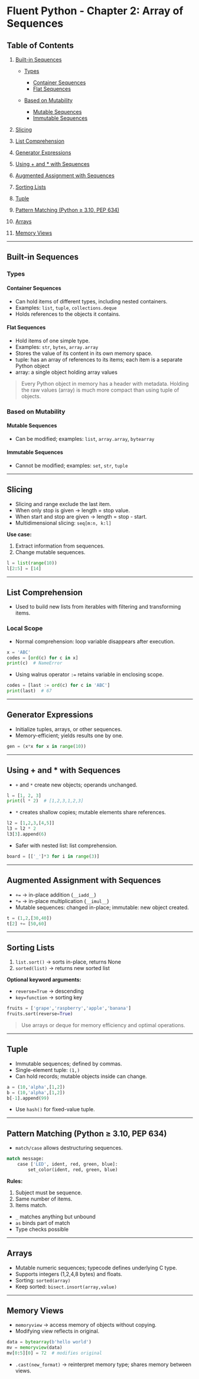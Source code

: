 # Fluent Python - Chapter 2: Array of Sequences

## Table of Contents

1. [Built-in Sequences](#built-in-sequences)

   * [Types](#types)

     * [Container Sequences](#container-sequences)
     * [Flat Sequences](#flat-sequences)
   * [Based on Mutability](#based-on-mutability)

     * [Mutable Sequences](#mutable-sequences)
     * [Immutable Sequences](#immutable-sequences)
2. [Slicing](#slicing)
3. [List Comprehension](#list-comprehension)
4. [Generator Expressions](#generator-expressions)
5. [Using + and \* with Sequences](#using--and--with-sequences)
6. [Augmented Assignment with Sequences](#augmented-assignment-with-sequences)
7. [Sorting Lists](#sorting-lists)
8. [Tuple](#tuple)
9. [Pattern Matching (Python ≥ 3.10, PEP 634)](#pattern-matching-python-≥-310-pep-634)
10. [Arrays](#arrays)
11. [Memory Views](#memory-views)

---

## Built-in Sequences

### Types

#### Container Sequences

* Can hold items of different types, including nested containers.
* Examples: `list`, `tuple`, `collections.deque`
* Holds references to the objects it contains.

#### Flat Sequences

* Hold items of one simple type.
* Examples: `str`, `bytes`, `array.array`
* Stores the value of its content in its own memory space.
* tuple: has an array of references to its items; each item is a separate Python object
* array: a single object holding array values

> Every Python object in memory has a header with metadata. Holding the raw values (array) is much more compact than using tuple of objects.

### Based on Mutability

#### Mutable Sequences

* Can be modified; examples: `list`, `array.array`, `bytearray`

#### Immutable Sequences

* Cannot be modified; examples: `set`, `str`, `tuple`

---

## Slicing

* Slicing and range exclude the last item.
* When only stop is given → length = stop value.
* When start and stop are given → length = stop - start.
* Multidimensional slicing: `seq[m:n, k:l]`

**Use case:**

1. Extract information from sequences.
2. Change mutable sequences.

```python
l = list(range(10))
l[2:5] = [14]
```

---

## List Comprehension

* Used to build new lists from iterables with filtering and transforming items.

### Local Scope

* Normal comprehension: loop variable disappears after execution.

```python
x = 'ABC'
codes = [ord(c) for c in x]
print(c)  # NameError
```

* Using walrus operator `:=` retains variable in enclosing scope.

```python
codes = [last := ord(c) for c in 'ABC']
print(last)  # 67
```

---

## Generator Expressions

* Initialize tuples, arrays, or other sequences.
* Memory-efficient; yields results one by one.

```python
gen = (x*x for x in range(10))
```

---

## Using + and \* with Sequences

* `+` and `*` create new objects; operands unchanged.

```python
l = [1, 2, 3]
print(l * 2)  # [1,2,3,1,2,3]
```

* `*` creates shallow copies; mutable elements share references.

```python
l2 = [1,2,3,[4,5]]
l3 = l2 * 2
l3[3].append(6)
```

* Safer with nested list: list comprehension.

```python
board = [['_']*3 for i in range(3)]
```

---

## Augmented Assignment with Sequences

* `+=` → in-place addition (`__iadd__`)
* `*=` → in-place multiplication (`__imul__`)
* Mutable sequences: changed in-place; immutable: new object created.

```python
t = (1,2,[30,40])
t[2] += [50,60]
```

---

## Sorting Lists

1. `list.sort()` → sorts in-place, returns None
2. `sorted(list)` → returns new sorted list

**Optional keyword arguments:**

* `reverse=True` → descending
* `key=function` → sorting key

```python
fruits = ['grape','raspberry','apple','banana']
fruits.sort(reverse=True)
```

> Use arrays or deque for memory efficiency and optimal operations.

---

## Tuple

* Immutable sequences; defined by commas.
* Single-element tuple: `(1,)`
* Can hold records; mutable objects inside can change.

```python
a = (10,'alpha',[1,2])
b = (10,'alpha',[1,2])
b[-1].append(99)
```

* Use `hash()` for fixed-value tuple.

---

## Pattern Matching (Python ≥ 3.10, PEP 634)

* `match/case` allows destructuring sequences.

```python
match message:
    case ['LED', ident, red, green, blue]:
        set_color(ident, red, green, blue)
```

**Rules:**

1. Subject must be sequence.
2. Same number of items.
3. Items match.

* `_` matches anything but unbound
* `as` binds part of match
* Type checks possible

---

## Arrays

* Mutable numeric sequences; typecode defines underlying C type.
* Supports integers (1,2,4,8 bytes) and floats.
* Sorting: `sorted(array)`
* Keep sorted: `bisect.insort(array,value)`

---

## Memory Views

* `memoryview` → access memory of objects without copying.
* Modifying view reflects in original.

```python
data = bytearray(b'hello world')
mv = memoryview(data)
mv[0:5][0] = 72  # modifies original
```

* `.cast(new_format)` → reinterpret memory type; shares memory between views.
